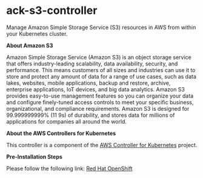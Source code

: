 # ack-s3-controller

Manage Amazon Simple Storage Service (S3) resources in AWS from within your Kubernetes cluster.

**About Amazon S3**

Amazon Simple Storage Service (Amazon S3) is an object storage service that offers industry-leading scalability, data availability, security, and performance. This means customers of all sizes and industries can use it to store and protect any amount of data for a range of use cases, such as data lakes, websites, mobile applications, backup and restore, archive, enterprise applications, IoT devices, and big data analytics. Amazon S3 provides easy-to-use management features so you can organize your data and configure finely-tuned access controls to meet your specific business, organizational, and compliance requirements. Amazon S3 is designed for 99.999999999% (11 9s) of durability, and stores data for millions of applications for companies all around the world.

**About the AWS Controllers for Kubernetes**

This controller is a component of the [AWS Controller for Kubernetes](https://github.com/aws/aws-controllers-k8s) project.

**Pre-Installation Steps**

Please follow the following link: [Red Hat OpenShift](https://aws-controllers-k8s.github.io/community/docs/user-docs/openshift/)